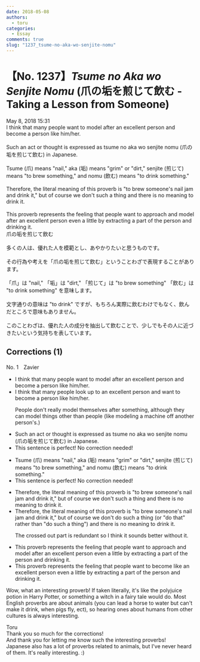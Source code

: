 ```yaml
---
date: 2018-05-08
authors:
  - toru
categories:
  - Essay
comments: true
slug: "1237_tsume-no-aka-wo-senjite-nomu"
---
```


# 【No. 1237】<strong><em>Tsume no Aka wo Senjite Nomu</strong></em> (爪の垢を煎じて飲む - Taking a Lesson from Someone)
<div class="date">May 8, 2018 15:31</div>
<div id="post"><div id="body_show_ori">
I think that many people want to model after an excellent person and become a person like him/her.<br/><br/>Such an act or thought is expressed as tsume no aka wo senjite nomu (爪の垢を煎じて飲む) in Japanese.<br/><br/>Tsume (爪) means "nail," aka (垢) means "grim" or "dirt," senjite (煎じて) means "to brew something," and nomu (飲む) means "to drink something."<br/><br/>Therefore, the literal meaning of this proverb is "to brew someone's nail jam and drink it," but of course we don't such a thing and there is no meaning to drink it.<br/><br/>This proverb represents the feeling that people want to approach and model after an excellent person even a little by extracting a part of the person and drinking it.
</div></div>

<!-- more -->

<div id="post_ja"><div id="body_show_mo">
爪の垢を煎じて飲む<br/><br/>多くの人は、優れた人を模範とし、あやかりたいと思うものです。<br/><br/>その行為や考えを「爪の垢を煎じて飲む」ということわざで表現することがあります。<br/><br/>「爪」は "nail," 「垢」は "dirt," 「煎じて」は "to brew something" 「飲む」は "to drink something" を意味します。<br/><br/>文字通りの意味は "to drink" ですが、もちろん実際に飲むわけでもなく、飲んだところで意味もありません。<br/><br/>このことわざは、優れた人の成分を抽出して飲むことで、少しでもその人に近づきたいという気持ちを表しています。
</div></div>

## Corrections (1)
<div id="block"><div class="first_name"> No. 1　<span class="just_name">Zavier</span></div><div id="block2">
<ul class="correction_field">
<li class="incorrect">I think that many people want to model after an excellent person and become a person like him/her.</li>
<li class="corrected correct">
I think that many people<span class="f_blue"> look up to</span> an excellent person and <span class="f_blue">want to </span>become <span class="sline">a person </span>like him/her.
<p class="correction_comment">People don't really model themselves after something, although they can model things other than people (like modeling a machine off another person's.)</p>
</li>
</ul>
<ul class="correction_field">
<li class="incorrect">Such an act or thought is expressed as tsume no aka wo senjite nomu (爪の垢を煎じて飲む) in Japanese.</li>
<li class="corrected perfect">This sentence is perfect! No correction needed!</li>
</ul>
<ul class="correction_field">
<li class="incorrect">Tsume (爪) means "nail," aka (垢) means "grim" or "dirt," senjite (煎じて) means "to brew something," and nomu (飲む) means "to drink something."</li>
<li class="corrected perfect">This sentence is perfect! No correction needed!</li>
</ul>
<ul class="correction_field">
<li class="incorrect">Therefore, the literal meaning of this proverb is "to brew someone's nail jam and drink it," but of course we don't such a thing and there is no meaning to drink it.</li>
<li class="corrected correct">
Therefore, the literal meaning of this proverb is "to brew someone's nail jam and drink it," but of course we don't <span class="f_blue">do</span> such a thing (or "do that" rather than "do such a thing") <span class="sline">and there is no meaning to drink it.</span>
<p class="correction_comment">The crossed out part is redundant so I think it sounds better without it.</p>
</li>
</ul>
<ul class="correction_field">
<li class="incorrect">This proverb represents the feeling that people want to approach and model after an excellent person even a little by extracting a part of the person and drinking it.</li>
<li class="corrected correct">
This proverb represents the feeling that people want to <span class="f_blue">become like</span> an excellent person even a little by extracting a part of the person and drinking it.
</li>
</ul>
<p class="comment_small">
 Wow, what an interesting proverb! If taken literally, it's like the polyjuice potion in Harry Potter, or something a witch in a fairy tale would do. Most English proverbs are about animals (you can lead a horse to water but can't make it drink, when pigs fly, ect), so hearing ones about humans from other cultures is always interesting.
</p>

</div><div class="name"><span class="just_name">Toru</span><br>
Thank you so much for the corrections!<br/>And thank you for letting me know such the interesting proverbs!<br/>Japanese also has a lot of proverbs related to animals, but I've never heard of them. It's really interesting. :)
</div>
</div>
